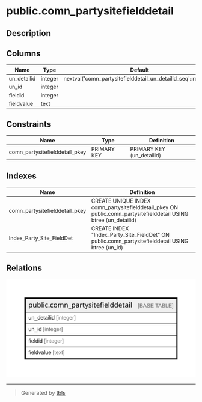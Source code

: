 # public.comn_partysitefielddetail

## Description

## Columns

| Name | Type | Default | Nullable | Children | Parents | Comment |
| ---- | ---- | ------- | -------- | -------- | ------- | ------- |
| un_detailid | integer | nextval('comn_partysitefielddetail_un_detailid_seq'::regclass) | false |  |  |  |
| un_id | integer |  | true |  |  |  |
| fieldid | integer |  | true |  |  |  |
| fieldvalue | text |  | true |  |  |  |

## Constraints

| Name | Type | Definition |
| ---- | ---- | ---------- |
| comn_partysitefielddetail_pkey | PRIMARY KEY | PRIMARY KEY (un_detailid) |

## Indexes

| Name | Definition |
| ---- | ---------- |
| comn_partysitefielddetail_pkey | CREATE UNIQUE INDEX comn_partysitefielddetail_pkey ON public.comn_partysitefielddetail USING btree (un_detailid) |
| Index_Party_Site_FieldDet | CREATE INDEX "Index_Party_Site_FieldDet" ON public.comn_partysitefielddetail USING btree (un_id) |

## Relations

![er](public.comn_partysitefielddetail.svg)

---

> Generated by [tbls](https://github.com/k1LoW/tbls)
